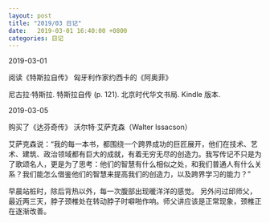 ```yaml
---
layout: post
title: "2019/03 日记"
date:   2019-03-01 16:40:00 +0800
categories: 日记
---
```

2019-03-01

阅读《特斯拉自传》
匈牙利作家约西卡的《阿奥菲》

尼古拉·特斯拉. 特斯拉自传 (p. 121). 北京时代华文书局. Kindle 版本. 

2019-03-05

购买了《达芬奇传》
沃尔特·艾萨克森（Walter Issacson）

艾萨克森说：“我的每一本书，都围绕一个跨界成功的巨匠展开，他们在技术、艺术、建筑、政治领域都有巨大的成就，有着无穷无尽的创造力。我写传记不只是为了歌颂名人，更是为了思考：他们的智慧有什么相似之处，和我们普通人有什么关系？我们能怎么借鉴他们的智慧来提高我们的创造力，以及跨界学习的能力？”

早晨站桩时，除后背热以外，每一次腹部出现暖洋洋的感觉。
另外问过邱师父，最近两三天，脖子颈椎处在转动脖子时噼啪作响。师父讲应该是正常现象，颈椎正在逐渐改善。

